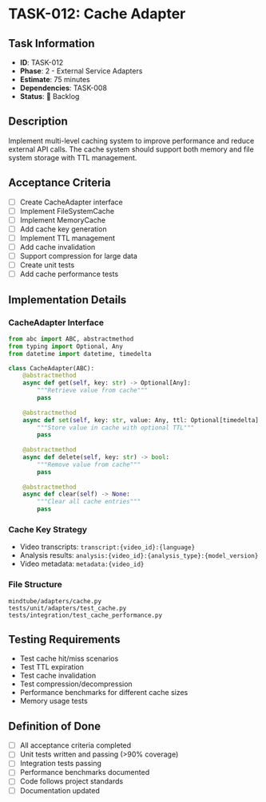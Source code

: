 # TASK-012: Cache Adapter

## Task Information
- **ID**: TASK-012
- **Phase**: 2 - External Service Adapters
- **Estimate**: 75 minutes
- **Dependencies**: TASK-008
- **Status**: 🔴 Backlog

## Description
Implement multi-level caching system to improve performance and reduce external API calls. The cache system should support both memory and file system storage with TTL management.

## Acceptance Criteria
- [ ] Create CacheAdapter interface
- [ ] Implement FileSystemCache
- [ ] Implement MemoryCache
- [ ] Add cache key generation
- [ ] Implement TTL management
- [ ] Add cache invalidation
- [ ] Support compression for large data
- [ ] Create unit tests
- [ ] Add cache performance tests

## Implementation Details

### CacheAdapter Interface
```python
from abc import ABC, abstractmethod
from typing import Optional, Any
from datetime import datetime, timedelta

class CacheAdapter(ABC):
    @abstractmethod
    async def get(self, key: str) -> Optional[Any]:
        """Retrieve value from cache"""
        pass
    
    @abstractmethod
    async def set(self, key: str, value: Any, ttl: Optional[timedelta] = None) -> None:
        """Store value in cache with optional TTL"""
        pass
    
    @abstractmethod
    async def delete(self, key: str) -> bool:
        """Remove value from cache"""
        pass
    
    @abstractmethod
    async def clear(self) -> None:
        """Clear all cache entries"""
        pass
```

### Cache Key Strategy
- Video transcripts: `transcript:{video_id}:{language}`
- Analysis results: `analysis:{video_id}:{analysis_type}:{model_version}`
- Video metadata: `metadata:{video_id}`

### File Structure
```
mindtube/adapters/cache.py
tests/unit/adapters/test_cache.py
tests/integration/test_cache_performance.py
```

## Testing Requirements
- Test cache hit/miss scenarios
- Test TTL expiration
- Test cache invalidation
- Test compression/decompression
- Performance benchmarks for different cache sizes
- Memory usage tests

## Definition of Done
- [ ] All acceptance criteria completed
- [ ] Unit tests written and passing (>90% coverage)
- [ ] Integration tests passing
- [ ] Performance benchmarks documented
- [ ] Code follows project standards
- [ ] Documentation updated